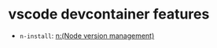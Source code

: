# vscode devcontainer features

- `n-install`: [n:(Node version management)](https://github.com/tj/n)